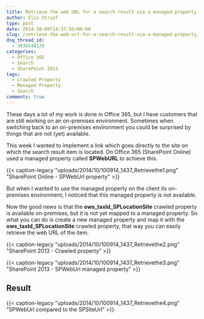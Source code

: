 ```yaml
---
title: Retrieve the web URL for a search result via a managed property
author: Elio Struyf
type: post
date: 2014-10-09T14:37:55+00:00
slug: /retrieve-the-web-url-for-a-search-result-via-a-managed-property/
dsq_thread_id:
  - 3836548129
categories:
  - Office 365
  - Search
  - SharePoint 2013
tags:
  - Crawled Property
  - Managed Property
  - Search
comments: true
---
```


These days a lot of my work is done in Office 365, but I have customers that are still working on an on-premises environment. Sometimes when switching back to an on-premises environment you could be surprised by things that are not (yet) available.

This week I wanted to implement a link which goes directly to the site on which the search result item is located. On Office 365 (SharePoint Online) used a managed property called **SPWebURL** to achieve this.

{{< caption-legacy "uploads/2014/10/100914_1437_Retrievethe1.png" "SharePoint Online - SPWebUrl property" >}}

But when I wanted to use the managed property on the client its on-premises environment, I noticed that this managed property is not available.

Now the good news is that the **ows_taxId_SPLocationSite** crawled property is available on-premises, but it is not yet mapped to a managed property. So what you can do is create a new managed property and map it with the **ows_taxId_SPLocationSite** crawled property, that way you can easily retrieve the web URL of the item.

{{< caption-legacy "uploads/2014/10/100914_1437_Retrievethe2.png" "SharePoint 2013 - Crawled property" >}}

{{< caption-legacy "uploads/2014/10/100914_1437_Retrievethe3.png" "SharePoint 2013 - SPWebUrl managed property" >}}

## Result

{{< caption-legacy "uploads/2014/10/100914_1437_Retrievethe4.png" "SPWebUrl compared to the SPSiteUrl" >}}